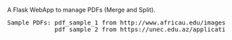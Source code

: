 A Flask WebApp to manage PDFs (Merge and Split).

<pre>
Sample PDFs: pdf_sample_1 from http://www.africau.edu/images/default/sample.pdf
             pdf_sample_2 from https://unec.edu.az/application/uploads/2014/12/pdf-sample.pdf
</pre>
